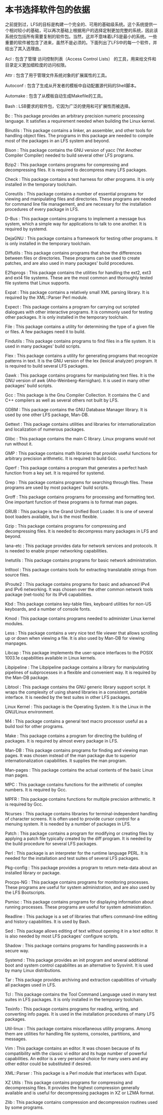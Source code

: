 
# 本书选择软件包的依据


之前提到过，LFS的目标是构建一个完全的、可用的基础级系统。这个系统提供一个相对较小的基础，可以再次基础上根据用户的选择定制更加完整的系统，因此该系统仅包括所有需要复制的软件包。当然，这并不意味着LFS是最小的系统。一些重要的软件被包含了进来，虽然不是必须的。下面列出了LFS中的每一个软件，并给出了其入选理由。



Acl
: 包含了管理 访问控制列表（Access Control Lists） 的工具，用来给文件和目录定义更加细粒度的访问权限。


Attr
: 包含了用于管理文件系统对象的扩展属性的工具。

Autoconf
: 包含了生成从开发者的模板中自动配置源代码的Shell脚本。

Automake
: 包含了从模板自动生成Makefile的工具。

Bash
: LSB要求的软件包，它因为广泛的使用和可扩展性而被选择。

Bc
: This package provides an arbitrary precision numeric processing language. It satisfies a requirement needed when building the Linux kernel.

Binutils
: This package contains a linker, an assembler, and other tools for handling object files. The programs in this package are needed to compile most of the packages in an LFS system and beyond.

Bison
: This package contains the GNU version of yacc (Yet Another Compiler Compiler) needed to build several other LFS programs.

Bzip2
: This package contains programs for compressing and decompressing files. It is required to decompress many LFS packages.

Check
: This package contains a test harness for other programs. It is only installed in the temporary toolchain.

Coreutils
: This package contains a number of essential programs for viewing and manipulating files and directories. These programs are needed for command line file management, and are necessary for the installation procedures of every package in LFS.

D-Bus
: This package contains programs to implement a message bus system, which a simple way for applications to talk to one another. It is required by systemd.

DejaGNU
: This package contains a framework for testing other programs. It is only installed in the temporary toolchain.

Diffutils
: This package contains programs that show the differences between files or directories. These programs can be used to create patches, and are also used in many packages' build procedures.

E2fsprogs
: This package contains the utilities for handling the ext2, ext3 and ext4 file systems. These are the most common and thoroughly tested file systems that Linux supports.

Expat
: This package contains a relatively small XML parsing library. It is required by the XML::Parser Perl module.

Expect
: This package contains a program for carrying out scripted dialogues with other interactive programs. It is commonly used for testing other packages. It is only installed in the temporary toolchain.

File
: This package contains a utility for determining the type of a given file or files. A few packages need it to build.

Findutils
: This package contains programs to find files in a file system. It is used in many packages' build scripts.

Flex
: This package contains a utility for generating programs that recognize patterns in text. It is the GNU version of the lex (lexical analyzer) program. It is required to build several LFS packages.

Gawk
: This package contains programs for manipulating text files. It is the GNU version of awk (Aho-Weinberg-Kernighan). It is used in many other packages' build scripts.

Gcc
: This package is the Gnu Compiler Collection. It contains the C and C++ compilers as well as several others not built by LFS.

GDBM
: This package contains the GNU Database Manager library. It is used by one other LFS package, Man-DB.

Gettext
: This package contains utilities and libraries for internationalization and localization of numerous packages.

Glibc
: This package contains the main C library. Linux programs would not run without it.

GMP
: This package contains math libraries that provide useful functions for arbitrary precision arithmetic. It is required to build Gcc.

Gperf
: This package contains a program that generates a perfect hash function from a key set. It is required for systemd.

Grep
: This package contains programs for searching through files. These programs are used by most packages' build scripts.

Groff
: This package contains programs for processing and formatting text. One important function of these programs is to format man pages.

GRUB
: This package is the Grand Unified Boot Loader. It is one of several boot loaders available, but is the most flexible.

Gzip
: This package contains programs for compressing and decompressing files. It is needed to decompress many packages in LFS and beyond.

Iana-etc
: This package provides data for network services and protocols. It is needed to enable proper networking capabilities.

Inetutils
: This package contains programs for basic network administration.

Intltool
: This package contains tools for extracting translatable strings from source files.

IProute2
: This package contains programs for basic and advanced IPv4 and IPv6 networking. It was chosen over the other common network tools package (net-tools) for its IPv6 capabilities.

Kbd
: This package contains key-table files, keyboard utilities for non-US keyboards, and a number of console fonts.

Kmod
: This package contains programs needed to administer Linux kernel modules.

Less
: This package contains a very nice text file viewer that allows scrolling up or down when viewing a file. It is also used by Man-DB for viewing manpages.

Libcap
: This package implements the user-space interfaces to the POSIX 1003.1e capabilities available in Linux kernels.

Libpipeline
: The Libpipeline package contains a library for manipulating pipelines of subprocesses in a flexible and convenient way. It is required by the Man-DB package.

Libtool
: This package contains the GNU generic library support script. It wraps the complexity of using shared libraries in a consistent, portable interface. It is needed by the test suites in other LFS packages.

Linux Kernel
: This package is the Operating System. It is the Linux in the GNU/Linux environment.

M4
: This package contains a general text macro processor useful as a build tool for other programs.

Make
: This package contains a program for directing the building of packages. It is required by almost every package in LFS.

Man-DB
: This package contains programs for finding and viewing man pages. It was chosen instead of the man package due to superior internationalization capabilities. It supplies the man program.

Man-pages
: This package contains the actual contents of the basic Linux man pages.

MPC
: This package contains functions for the arithmetic of complex numbers. It is required by Gcc.

MPFR
: This package contains functions for multiple precision arithmetic. It is required by Gcc.

Ncurses
: This package contains libraries for terminal-independent handling of character screens. It is often used to provide cursor control for a menuing system. It is needed by a number of packages in LFS.

Patch
: This package contains a program for modifying or creating files by applying a patch file typically created by the diff program. It is needed by the build procedure for several LFS packages.

Perl
: This package is an interpreter for the runtime language PERL. It is needed for the installation and test suites of several LFS packages.

Pkg-config
: This package provides a program to return meta-data about an installed library or package.

Procps-NG
: This package contains programs for monitoring processes. These programs are useful for system administration, and are also used by the LFS Bootscripts.

Psmisc
: This package contains programs for displaying information about running processes. These programs are useful for system administration.

Readline
: This package is a set of libraries that offers command-line editing and history capabilities. It is used by Bash.

Sed
: This package allows editing of text without opening it in a text editor. It is also needed by most LFS packages' configure scripts.

Shadow
: This package contains programs for handling passwords in a secure way.

Systemd
: This package provides an init program and several additional boot and system control capabilites as an alternative to Sysvinit. It is used by many Linux distributions.

Tar
: This package provides archiving and extraction capabilities of virtually all packages used in LFS.

Tcl
: This package contains the Tool Command Language used in many test suites in LFS packages. It is only installed in the temporary toolchain.

Texinfo
: This package contains programs for reading, writing, and converting info pages. It is used in the installation procedures of many LFS packages.

Util-linux
: This package contains miscellaneous utility programs. Among them are utilities for handling file systems, consoles, partitions, and messages.

Vim
: This package contains an editor. It was chosen because of its compatibility with the classic vi editor and its huge number of powerful capabilities. An editor is a very personal choice for many users and any other editor could be substituted if desired.

XML::Parser
: This package is a Perl module that interfaces with Expat.

XZ Utils
: This package contains programs for compressing and decompressing files. It provides the highest compression generally available and is useful for decompressing packages in XZ or LZMA format.

Zlib
: This package contains compression and decompression routines used by some programs.